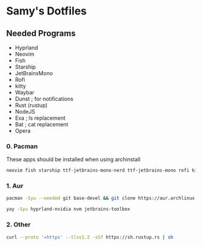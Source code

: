 # Samy's Dotfiles

## Needed Programs

* Hyprland
* Neovim
* Fish
* Starship
* JetBrainsMono
* Rofi
* kitty
* Waybar
* Dunst ; for notifications
* Rust (rustup)
* NodeJS
* Exa ; ls replacement
* Bat ; cat replacement
* Opera

### 0. Pacman
These apps should be installed when using archinstall
```bash
neovim fish starship ttf-jetbrains-mono-nerd ttf-jetbrains-mono rofi kitty waybar dunst eza bat opera git
```

### 1. Aur
```bash
pacman -Syu --needed git base-devel && git clone https://aur.archlinux.org/yay-bin.git && cd yay-bin && makepkg -si
```
```bash
yay -Syu hyprland-nvidia nvm jetbrains-toolbox
```

### 2. Other
```bash
curl --proto '=https' --tlsv1.2 -sSf https://sh.rustup.rs | sh
```
